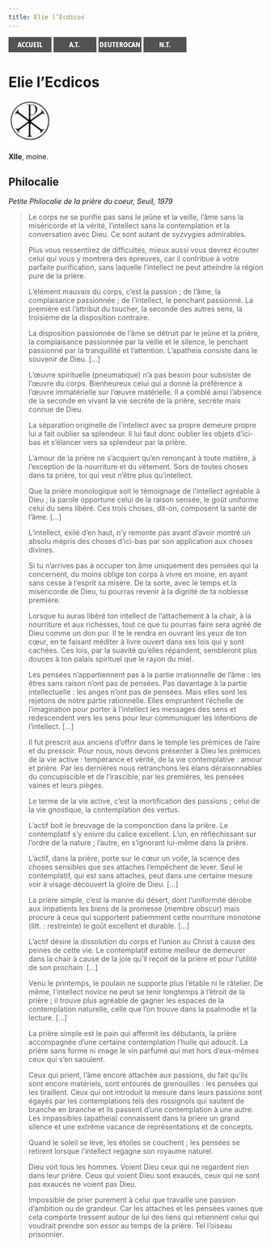 ```yaml
---
title: Elie l’Ecdicos
---
```

[<img src="/images/accueil.png">](/)
[<img src="/images/ancientestament.png">](/pages/ancientestament.html)
[<img src="/images/deuterocanoniques.png">](/pages/deuterocanoniques.html)
[<img src="/images/nouveautestament.png">](/pages/nouveautestament.html)

# Elie l’Ecdicos

<img src="/images/nopicture.png">

**XIIe**, moine.


## Philocalie <a name="philocalie"></a>
*Petite Philocalie de la prière du coeur, Seuil, 1979*

>Le corps ne se purifie pas sans le jeûne et la veille, l’âme sans la miséricorde et la vérité, l’intellect sans la contemplation et la conversation avec Dieu. Ce sont autant de syzvygies admirables.
>
>Plus vous ressentirez de difficultés, mieux aussi vous devrez écouter celui qui vous y montrera des épreuves, car il contribue à votre parfaite purification, sans laquelle l’intellect ne peut atteindre la région pure de la prière.
>
>L’élément mauvais du corps, c’est la passion ; de l’âme, la complaisance passionnée ; de l’intellect, le penchant passionné. La première est l’attribut du toucher, la seconde des autres sens, la troisième de la disposition contraire.
>
>La disposition passionnée de l’âme se détruit par le jeûne et la prière, la complaisance passionnée par la veille et le silence, le penchant passionné par la tranquillité et l’attention. L’apatheia consiste dans le souvenir de Dieu. […]
>
>L’œuvre spirituelle (pneumatique) n’a pas besoin pour subsister de l’œuvre du corps. Bienheureux celui qui a donné la préférence à l’œuvre immatérielle sur l’œuvre matérielle. Il a comblé ainsi l’absence de la seconde en vivant la vie secrète de la prière, secrète mais connue de Dieu.
>
>La séparation originelle de l’intellect avec sa propre demeure propre lui a fait oublier sa splendeur. Il lui faut donc oublier les objets d’ici-bas et s’élancer vers sa splendeur par la prière.
>
>L’amour de la prière ne s’acquiert qu’en renonçant à toute matière, à l’exception de la nourriture et du vêtement. Sors de toutes choses dans ta prière, toi qui veut n’être plus qu’intellect.
>
>Que la prière monologique soit le témoignage de l’intellect agréable à Dieu ; la parole opportune celui de la raison sensée, le goût uniforme celui du sens libéré. Ces trois choses, dit-on, composent la santé de l’âme. […]
>
>L’intellect, exilé d’en haut, n’y remonte pas avant d’avoir montré un absolu mépris des choses d’ici-bas par son application aux choses divines.
>
>Si tu n’arrives pas à occuper ton âme uniquement des pensées qui la concernent, du moins oblige ton corps à vivre en moine, en ayant sans cesse à l’esprit sa misère. De la sorte, avec le temps et la miséricorde de Dieu, tu pourras revenir à la dignité de ta noblesse première.
>
>Lorsque tu auras libéré ton intellect de l’attachement à la chair, à la nourriture et aux richesses, tout ce que tu pourras faire sera agréé de Dieu comme un don pur. Il te le rendra en ouvrant les yeux de ton cœur, en te faisant méditer à livre ouvert dans ses lois qui y sont cachées. Ces lois, par la suavité qu’elles répandent, sembleront plus douces à ton palais spirituel que le rayon du miel.
>
>Les pensées n’appartiennent pas à la partie irrationnelle de l’âme : les êtres sans raison n’ont pas de pensées. Pas davantage à la partie intellectuelle : les anges n’ont pas de pensées. Mais elles sont les rejetons de notre partie rationnelle. Elles empruntent l’échelle de l’imagination pour porter à l’intellect les messages des sens et redescendent vers les sens pour leur communiquer les intentions de l’intellect. […]
>
>Il fut prescrit aux anciens d’offrir dans le temple les prémices de l’aire et du pressoir. Pour nous, nous devons présenter à Dieu les prémices de la vie active : tempérance et vérité, de la vie contemplative : amour et prière. Par les dernières nous retranchons les élans déraisonnables du concupiscible et de l’irascible, par les premières, les pensées vaines et leurs pièges.
>
>Le terme de la vie active, c’est la mortification des passions ; celui de la vie gnostique, la contemplation des vertus.
>
>L’actif boit le breuvage de la componction dans la prière. Le contemplatif s’y enivre du calice excellent. L’un, en réfléchissant sur l’ordre de la nature ; l’autre, en s’ignorant lui-même dans la prière.
>
>L’actif, dans la prière, porte sur le cœur un voile, la science des choses sensibles que ses attaches l’empêchent de lever. Seul le contemplatif, qui est sans attaches, peut dans une certaine mesure voir à visage découvert la gloire de Dieu. […]
>
>La prière simple, c’est la manne du désert, dont l’uniformité dérobe aux impatients les biens de la promesse (membre obscur) mais procure à ceux qui supportent patiemment cette nourriture monotone (litt. : restreinte) le goût excellent et durable. […]
>
>L’actif désire la dissolution du corps et l’union au Christ à cause des peines de cette vie. Le contemplatif estime meilleur de demeurer dans la chair à cause de la joie qu’il reçoit de la prière et pour l’utilité de son prochain. […]
>
>Venu le printemps, le poulain ne supporte plus l’étable ni le râtelier. De même, l’intellect novice ne peut se tenir longtemps à l’étroit de la prière ; il trouve plus agréable de gagner les espaces de la contemplation naturelle, celle que l’on trouve dans la psalmodie et la lecture. […]
>
>La prière simple est le pain qui affermit les débutants, la prière accompagnée d’une certaine contemplation l’huile qui adoucit. La prière sans forme ni image le vin parfumé qui met hors d’eux-mêmes ceux qui s’en saoulent.
>
>Ceux qui prient, l’âme encore attachée aux passions, du fait qu’ils sont encore matériels, sont entourés de grenouilles : les pensées qui les tiraillent. Ceux qui ont introduit la mesure dans leurs passions sont égayés par les contemplations tels des rossignols qui sautent de branche en branche et ils passent d’une contemplation à une autre. Les impassibles (apatheia) connaissent dans la prière un grand silence et une extrême vacance de représentations et de concepts.
>
>Quand le soleil se lève, les étoiles se couchent ; les pensées se retirent lorsque l’intellect regagne son royaume naturel.
>
>Dieu voit tous les hommes. Voient Dieu ceux qui ne regardent rien dans leur prière. Ceux qui voient Dieu sont exaucés, ceux qui ne sont pas exaucés ne voient pas Dieu.
>
>Impossible de prier purement à celui que travaille une passion d’ambition ou de grandeur. Car les attaches et les pensées vaines que cela comporte tressent autour de lui des liens qui retiennent celui qui voudrait prendre son essor au temps de la prière. Tel l’oiseau prisonnier.
